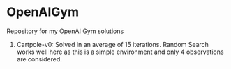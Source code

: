 # OpenAIGym
Repository for my OpenAI Gym solutions

1. Cartpole-v0: Solved in an average of 15 iterations. Random Search works well here as this is a simple environment and only 4 observations are considered.
